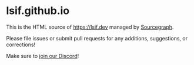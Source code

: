 # lsif.github.io

This is the HTML source of https://lsif.dev managed by [Sourcegraph](https://sourcegraph.com).

Please file issues or submit pull requests for any additions, suggestions, or corrections!

Make sure to [join our Discord](https://srcgr.ph/lsif-dev-discord)!